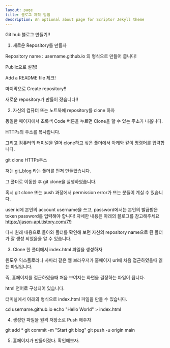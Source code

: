 ```yaml
---
layout: page
title: 블로그 제작 방법
description: An optional about page for Scriptor Jekyll theme
---
```


Git hub 블로그 만들기!!
1. 새로운 Repository를 만들자
 


 

Repository name : username.github.io 의 형식으로 만들어 줍니다!
 

 


 

Public으로 설정!

 

Add a README file 체크!

 

마지막으로 Create repository!!

 


 

새로운 repository가 만들어 졌습니다!!

2.  자신의 컴퓨터 또는 노트북에 repository를 clone 하자
 

동일한 페이지에서 초록색 Code 버튼을 누르면 Clone을 할 수 있는 주소가 나옵니다.

 


 

HTTPs의 주소를 복사합니다.

 

그리고 컴퓨터의 터미널을 열어 clone하고 싶은 폴더에서 아래와 같이 명령어를 입력합니다. 

 

git clone HTTPs주소
 

저는 git_blog 라는 폴더를 먼저 만들었습니다.

 

그 폴더로 이동한 후 git clone을 실행하였습니다.

 


 

혹시 git clone 또는 push 과정에서 permission error가 뜨는 분들이 계실 수 있습니다.

user id에 본인의 account username을 쓰고, password에서는 본인의 발급받은 token password를 입력해야 합니다!
자세한 내용은 아래의 블로그를 참고해주세요
https://jason-api.tistory.com/79

 

 

다시 원래 내용으로 돌아와 폴더를 확인해 보면 자신의 repository name으로 된 폴더가 잘 생성 되었음을 알 수 있습니다.

 


3.  Clone 한 폴더에서 index.html 파일을 생성하자
 

윈도우 익스플로러나 사파리 같은 웹 브라우저가 홈페이지 url에 처음 접근하였을때 읽는 파일입니다.

즉, 홈페이지를 접근하였을때 처음 보여지는 화면을 결정하는 파일이 됩니다.

html 언어로 구성되어 있습니다.

 

터미널에서 아래의 형식으로 index.html 파일을 만들 수 있습니다.

 

cd username.github.io
echo "Hello World" > index.html
 


 

4. 생성한 파일을 원격 저장소로 Push 해주자
 

git add *
git commit -m "Start git blog"
git push -u origin main
 


 

5. 홈페이지가 만들어졌다. 확인해보자.
